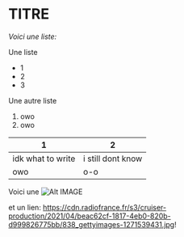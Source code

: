 # **TITRE**
*Voici une liste:* 

Une liste 
* 1
* 2
* 3


Une autre liste

1. owo
1. owo

1 | 2
------------ | -------------
idk what to write | i still dont know
owo | o-o

Voici une ![Alt IMAGE](https://cdn.radiofrance.fr/s3/cruiser-production/2021/04/beac62cf-1817-4eb0-820b-d999826775bb/838_gettyimages-1271539431.jpg)

et un lien: https://cdn.radiofrance.fr/s3/cruiser-production/2021/04/beac62cf-1817-4eb0-820b-d999826775bb/838_gettyimages-1271539431.jpg!





